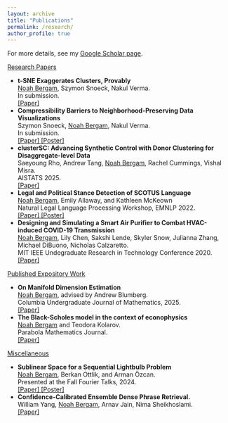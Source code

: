 ```yaml
---
layout: archive
title: "Publications"
permalink: /research/
author_profile: true
---
```


For more details, see my <a href="https://scholar.google.com/citations?user=VQfpXAoAAAAJ&hl=en&oi=ao">Google Scholar page</a>.

<u> Research Papers </u>
<ul>

<li><b>t-SNE Exaggerates Clusters, Provably</b> <br>
  <u>Noah Bergam</u>, Szymon Snoeck, Nakul Verma. <br>
  In submission. <br>
  <a href="https://www.cs.columbia.edu/~verma/papers/tsne_false_positives.pdf">[Paper] </a> 
  </li>

<li><b>Compressibility Barriers to Neighborhood-Preserving Data Visualizations</b> <br>
  Szymon Snoeck, <u>Noah Bergam</u>, Nakul Verma. <br>
  In submission. <br>
  <a href="https://arxiv.org/abs/2508.07119">[Paper] </a> 
  <a href="https://njbergam.github.io/publications/graph_incompress.pdf">[Poster] </a> 
  </li>

<li><b>clusterSC: Advancing Synthetic Control with Donor Clustering for Disaggregate-level Data</b> <br>
  Saeyoung Rho, Andrew Tang, <u>Noah Bergam</u>, Rachel Cummings, Vishal Misra. <br>
  AISTATS 2025. <br>
  <a href="https://arxiv.org/pdf/2503.21629">[Paper] </a> 
  </li>

<li><b>Legal and Political Stance Detection of SCOTUS Language</b> <br>
  <u>Noah Bergam</u>, Emily Allaway, and Kathleen McKeown <br>
  Natural Legal Language Processing Workshop, EMNLP 2022. <br>
  <a href="https://aclanthology.org/2022.nllp-1.25/">[Paper] </a> 
  <a href="https://njbergam.github.io/publications/scotus_pres.pdf">[Poster] </a>
</li>

<li><b>Designing and Simulating a Smart Air Purifier to Combat HVAC-induced COVID-19 Transmission</b> <br>
  <u>Noah Bergam</u>, Lily Chen, Sakshi Lende, Skyler Snow, Julianna Zhang, Michael DiBuono, Nicholas Calzaretto. <br>
  MIT IEEE Undegraduate Research in Technology Conference 2020. <br>
  <a href="https://ieeexplore.ieee.org/document/9668856">[Paper] </a>
</li>

</ul>



<u> Published Expository Work </u>
<ul>

<li><b>On Manifold Dimension Estimation</b> <br>
  <u>Noah Bergam</u>, advised by Andrew Blumberg. <br>
  Columbia Undergraduate Journal of Mathematics, 2025. <br>
  <a href="https://journals.library.columbia.edu/index.php/cjum/article/view/14078/7752">[Paper] </a> 
  </li>

  <li><b>The Black-Scholes model in the context of econophysics</b> <br>
  <u>Noah Bergam</u> and Teodora Kolarov. <br>
  Parabola Mathematics Journal. <br>
  <a href="https://www.parabola.unsw.edu.au/files/articles/2020-2029/volume-57-2021/issue-2/vol57_no2_5.pdf">[Paper] </a> 
  </li>

</ul>



<u> Miscellaneous</u>

<ul>

<li><b>Sublinear Space for a Sequential Lightbulb Problem</b> <br>
  <u>Noah Bergam</u>, Berkan Ottlik, and Arman Özcan. <br>
  Presented at the Fall Fourier Talks, 2024. <br>
  <a href="https://njbergam.github.io/publications/lightbulb.pdf">[Paper] </a> 
  <a href="https://njbergam.github.io/publications/lightbulb_poster.pdf">[Poster] </a> 
  </li>

<li><b>Confidence-Calibrated Ensemble Dense Phrase Retrieval.</b> <br>
  William Yang, <u>Noah Bergam</u>, Arnav Jain, Nima Sheikhoslami. <br>
  <a href="https://arxiv.org/abs/2306.15917">[Paper] </a> 
  </li>

</ul>






